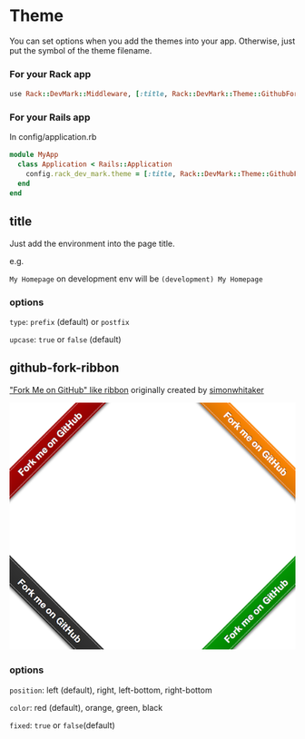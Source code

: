 # Theme

You can set options when you add the themes into your app. Otherwise, just put the symbol of the theme filename.

### For your Rack app

```ruby
use Rack::DevMark::Middleware, [:title, Rack::DevMark::Theme::GithubForkRibbon.new(position: 'right')]
```

### For your Rails app

In config/application.rb

```ruby
module MyApp
  class Application < Rails::Application
    config.rack_dev_mark.theme = [:title, Rack::DevMark::Theme::GithubForkRibbon.new(position: 'right')]
  end
end
```

## title

Just add the environment into the page title.

e.g.

`My Homepage` on development env will be `(development) My Homepage`

### options

`type`: `prefix` (default) or `postfix`

`upcase`: `true` or `false` (default)

## github-fork-ribbon

["Fork Me on GitHub" like ribbon](https://github.com/simonwhitaker/github-fork-ribbon-css) originally created by [simonwhitaker](https://github.com/simonwhitaker)

![github-fork-ribbon](screenshots/github_fork_ribbon.png)

### options

`position`: left (default), right, left-bottom, right-bottom

`color`: red (default), orange, green, black

`fixed`: `true` or `false`(default)
